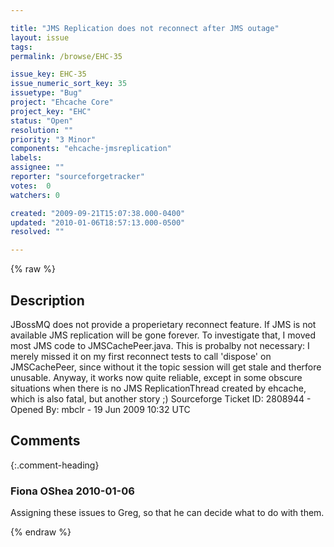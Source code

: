 ```yaml
---

title: "JMS Replication does not reconnect after JMS outage"
layout: issue
tags: 
permalink: /browse/EHC-35

issue_key: EHC-35
issue_numeric_sort_key: 35
issuetype: "Bug"
project: "Ehcache Core"
project_key: "EHC"
status: "Open"
resolution: ""
priority: "3 Minor"
components: "ehcache-jmsreplication"
labels: 
assignee: ""
reporter: "sourceforgetracker"
votes:  0
watchers: 0

created: "2009-09-21T15:07:38.000-0400"
updated: "2010-01-06T18:57:13.000-0500"
resolved: ""

---
```




{% raw %}



## Description

<div markdown="1" class="description">

JBossMQ does not provide a properietary reconnect feature. If JMS is not available JMS replication will be gone forever. To investigate that, I moved most JMS code to JMSCachePeer.java. This is probalby not necessary: I merely  missed it on my first reconnect tests to call 'dispose' on JMSCachePeer, since without it the topic session will get stale and therfore unusable. Anyway, it works now quite reliable, except in some obscure situations when there is no JMS ReplicationThread created by ehcache, which is also fatal, but another story ;)
Sourceforge Ticket ID: 2808944 - Opened By: mbclr - 19 Jun 2009 10:32 UTC

</div>

## Comments


{:.comment-heading}
### **Fiona OShea** <span class="date">2010-01-06</span>

<div markdown="1" class="comment">

Assigning these issues to Greg, so that he can decide what to do with them.

</div>



{% endraw %}
